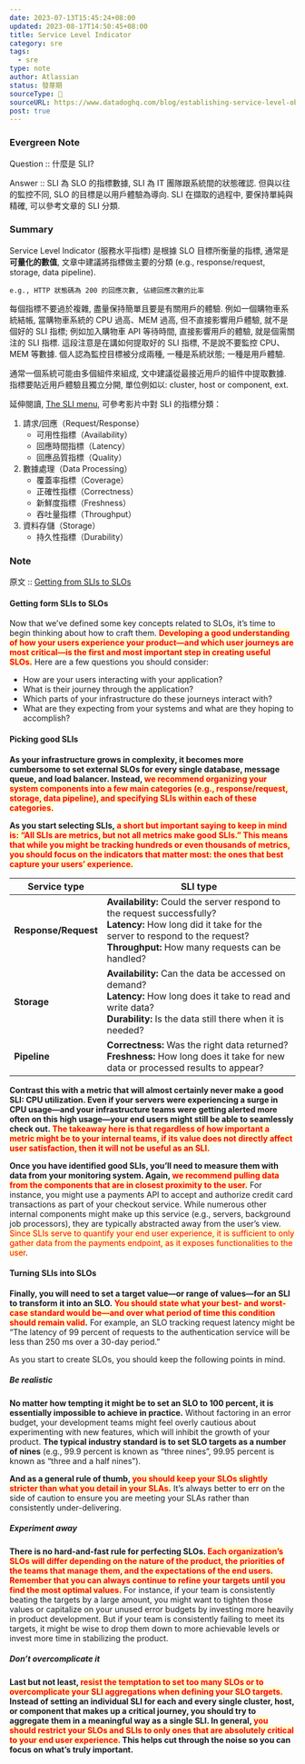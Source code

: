 ```yaml
---
date: 2023-07-13T15:45:24+08:00
updated: 2023-08-17T14:50:45+08:00
title: Service Level Indicator
category: sre
tags:
  - sre
type: note
author: Atlassian
status: 發芽期
sourceType: 📰️
sourceURL: https://www.datadoghq.com/blog/establishing-service-level-objectives/#getting-from-slis-to-slos
post: true
---
```


### Evergreen Note

Question :: 什麼是 SLI?

Answer :: SLI 為 SLO 的指標數據, SLI 為 IT 團隊跟系統間的狀態確認. 但與以往的監控不同, SLO 的目標是以用戶體驗為導向. SLI 在擷取的過程中, 要保持單純與精確, 可以參考文章的 SLI 分類.

<!--more-->

### Summary

Service Level Indicator (服務水平指標) 是根據 SLO 目標所衡量的指標, 通常是**可量化的數值**, 文章中建議將指標做主要的分類 (e.g., response/request, storage, data pipeline).

	e.g., HTTP 狀態碼為 200 的回應次數, 佔總回應次數的比率

每個指標不要過於複雜, 盡量保持簡單且要是有關用戶的體驗. 例如一個購物車系統結帳, 當購物車系統的 CPU 過高、MEM 過高, 但不直接影響用戶體驗, 就不是個好的 SLI 指標; 例如加入購物車 API 等待時間, 直接影響用戶的體驗, 就是個需關注的 SLI 指標. 這段注意是在講如何提取好的 SLI 指標, 不是說不要監控 CPU、MEM 等數據. 個人認為監控目標被分成兩種, 一種是系統狀態; 一種是用戶體驗.

通常一個系統可能由多個組件來組成, 文中建議從最接近用戶的組件中提取數據. 指標要貼近用戶體驗且獨立分開, 單位例如以: cluster, host or component, ext.

延伸閱讀, [The SLI menu](https://www.coursera.org/lecture/site-reliability-engineering-slos/the-sli-menu-CST0V), 可參考影片中對 SLI 的指標分類：

1. 請求/回應（Request/Response）
	* 可用性指標（Availability）
	* 回應時間指標（Latency）
	* 回應品質指標（Quality）
2. 數據處理（Data Processing）
	* 覆蓋率指標（Coverage）
	* 正確性指標（Correctness）
	* 新鮮度指標（Freshness）
	* 吞吐量指標（Throughput）
3. 資料存儲（Storage）
	* 持久性指標（Durability）

### Note

原文 :: [Getting from SLIs to SLOs](https://www.datadoghq.com/blog/establishing-service-level-objectives/#getting-from-slis-to-slos)

#### Getting form SLIs to SLOs

Now that we’ve defined some key concepts related to SLOs, it’s time to begin thinking about how to craft them. **<span style="background-color: #ffffcc; color: red">Developing a good understanding of how your users experience your product—and which user journeys are most critical—is the first and most important step in creating useful SLOs.</span>** Here are a few questions you should consider:

- How are your users interacting with your application?
- What is their journey through the application?
- Which parts of your infrastructure do these journeys interact with?
- What are they expecting from your systems and what are they hoping to accomplish?

#### Picking good SLIs

**As your infrastructure grows in complexity, it becomes more cumbersome to set external SLOs for every single database, message queue, and load balancer. Instead, <span style="background-color: #ffffcc; color: red">we recommend organizing your system components into a few main categories (e.g., response/request, storage, data pipeline), and specifying SLIs within each of these categories.</span>**

**As you start selecting SLIs, <span style="background-color: #ffffcc; color: red">a short but important saying to keep in mind is: “All SLIs are metrics, but not all metrics make good SLIs.” This means that while you might be tracking hundreds or even thousands of metrics, you should focus on the indicators that matter most: the ones that best capture your users’ experience.</span>**

|Service type|SLI type|
|---|---|
|**Response/Request**|**Availability:** Could the server respond to the request successfully?  <br>**Latency:** How long did it take for the server to respond to the request?  <br>**Throughput:** How many requests can be handled?|
|**Storage**|**Availability:** Can the data be accessed on demand?  <br>**Latency:** How long does it take to read and write data?  <br>**Durability:** Is the data still there when it is needed?|
|**Pipeline**|**Correctness:** Was the right data returned?  <br>**Freshness:** How long does it take for new data or processed results to appear?|

**Contrast this with a metric that will almost certainly never make a good SLI: CPU utilization. Even if your servers were experiencing a surge in CPU usage—and your infrastructure teams were getting alerted more often on this high usage—your end users might still be able to seamlessly check out. <span style="background-color: #ffffcc; color: red">The takeaway here is that regardless of how important a metric might be to your internal teams, if its value does not directly affect user satisfaction, then it will not be useful as an SLI.</span>**

**Once you have identified good SLIs, you’ll need to measure them with data from your monitoring system. Again, <span style="background-color: #ffffcc; color: red">we recommend pulling data from the components that are in closest proximity to the user.</span>** For instance, you might use a payments API to accept and authorize credit card transactions as part of your checkout service. While numerous other internal components might make up this service (e.g., servers, background job processors), they are typically abstracted away from the user’s view. <span style="background-color: #ffffcc; color: red">Since SLIs serve to quantify your end user experience, it is sufficient to only gather data from the payments endpoint, as it exposes functionalities to the user</span>.

#### Turning SLIs into SLOs

**Finally, you will need to set a target value—or range of values—for an SLI to transform it into an SLO. <span style="background-color: #ffffcc; color: red">You should state what your best- and worst-case standard would be—and over what period of time this condition should remain valid</span>.** For example, an SLO tracking request latency might be “The latency of 99 percent of requests to the authentication service will be less than 250 ms over a 30-day period.”

As you start to create SLOs, you should keep the following points in mind.

##### Be realistic

**No matter how tempting it might be to set an SLO to 100 percent, it is essentially impossible to achieve in practice.** Without factoring in an error budget, your development teams might feel overly cautious about experimenting with new features, which will inhibit the growth of your product. **The typical industry standard is to set SLO targets as a number of nines** (e.g., 99.9 percent is known as “three nines”, 99.95 percent is known as “three and a half nines”).

**And as a general rule of thumb, <span style="background-color: #ffffcc; color: red">you should keep your SLOs slightly stricter than what you detail in your SLAs.</span>** It’s always better to err on the side of caution to ensure you are meeting your SLAs rather than consistently under-delivering.

##### Experiment away

**There is no hard-and-fast rule for perfecting SLOs. <span style="background-color: #ffffcc; color: red">Each organization’s SLOs will differ depending on the nature of the product, the priorities of the teams that manage them, and the expectations of the end users. Remember that you can always continue to refine your targets until you find the most optimal values.</span>** For instance, if your team is consistently beating the targets by a large amount, you might want to tighten those values or capitalize on your unused error budgets by investing more heavily in product development. But if your team is consistently failing to meet its targets, it might be wise to drop them down to more achievable levels or invest more time in stabilizing the product.

##### Don’t overcomplicate it

**Last but not least, <span style="background-color: #ffffcc; color: red">resist the temptation to set too many SLOs or to overcomplicate your SLI aggregations when defining your SLO targets.</span> Instead of setting an individual SLI for each and every single cluster, host, or component that makes up a critical journey, you should try to aggregate them in a meaningful way as a single SLI. In general, <span style="background-color: #ffffcc; color: red">you should restrict your SLOs and SLIs to only ones that are absolutely critical to your end user experience.</span> This helps cut through the noise so you can focus on what’s truly important.**